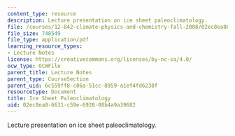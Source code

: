 ```yaml
---
content_type: resource
description: Lecture presentation on ice sheet paleoclimatology.
file: /courses/12-842-climate-physics-and-chemistry-fall-2008/02ec8ea86631c59e692808b4a9a39682_part1_lec8.pdf
file_size: 748549
file_type: application/pdf
learning_resource_types:
- Lecture Notes
license: https://creativecommons.org/licenses/by-nc-sa/4.0/
ocw_type: OCWFile
parent_title: Lecture Notes
parent_type: CourseSection
parent_uid: 6c559ff8-c06a-51cc-8959-a1ef4fd6238f
resourcetype: Document
title: Ice Sheet Paleoclimatology
uid: 02ec8ea8-6631-c59e-6928-08b4a9a39682
---
```

Lecture presentation on ice sheet paleoclimatology.